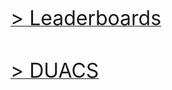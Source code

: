 <br> 

<br> 
 
<br> 
 
[<font size="6"> > Leaderboards</font>](eval_GS_leaderboards.md)  

<br> 
 
[<font size="6"> > DUACS</font>](eval_GS_duacs.md)  